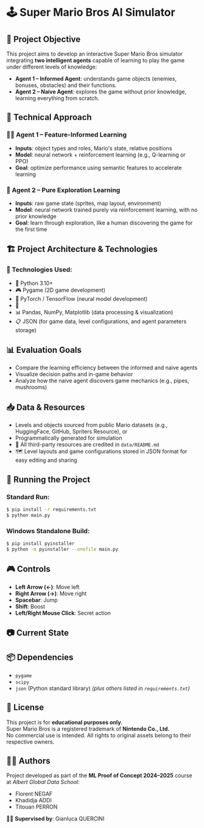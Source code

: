# 🕹️ Super Mario Bros AI Simulator

## 🎯 Project Objective  
This project aims to develop an interactive Super Mario Bros simulator integrating **two intelligent agents** capable of learning to play the game under different levels of knowledge:

- **Agent 1 – Informed Agent**: understands game objects (enemies, bonuses, obstacles) and their functions.  
- **Agent 2 – Naive Agent**: explores the game without prior knowledge, learning everything from scratch.



## 🧠 Technical Approach

### 🕵️‍♂️ Agent 1 – Feature-Informed Learning  
- **Inputs**: object types and roles, Mario's state, relative positions  
- **Model**: neural network + reinforcement learning (e.g., Q-learning or PPO)  
- **Goal**: optimize performance using semantic features to accelerate learning

### 🤖 Agent 2 – Pure Exploration Learning  
- **Inputs**: raw game state (sprites, map layout, environment)  
- **Model**: neural network trained purely via reinforcement learning, with no prior knowledge  
- **Goal**: learn through exploration, like a human discovering the game for the first time



## 🏗️ Project Architecture & Technologies

### 🧪 Technologies Used:
- 🐍 Python 3.10+  
- 🎮 Pygame (2D game development)  
- 🧠 PyTorch / TensorFlow (neural model development)  
- 🤖 
- 📊 Pandas, NumPy, Matplotlib (data processing & visualization)  
- 📋 JSON (for game data, level configurations, and agent parameters storage)



## 📊 Evaluation Goals
- Compare the learning efficiency between the informed and naive agents  
- Visualize decision paths and in-game behavior  
- Analyze how the naive agent discovers game mechanics (e.g., pipes, mushrooms)



## 📥 Data & Resources  
- Levels and objects sourced from public Mario datasets (e.g., HuggingFace, GitHub, Spriters Resource), or  
- Programmatically generated for simulation  
- 📄 All third-party resources are credited in `data/README.md`  
- 🗺️ Level layouts and game configurations stored in JSON format for easy editing and sharing



## 🚀 Running the Project

### Standard Run:
```bash
$ pip install -r requirements.txt
$ python main.py
```

### Windows Standalone Build:
```bash
$ pip install pyinstaller
$ python -m pyinstaller --onefile main.py
```



## 🎮 Controls
- **Left Arrow (←)**: Move left  
- **Right Arrow (→)**: Move right  
- **Spacebar**: Jump  
- **Shift**: Boost  
- **Left/Right Mouse Click**: Secret action  



## 📷 Current State




## 📦 Dependencies
- `pygame`  
- `scipy`  
- `json` (Python standard library)
*(plus others listed in `requirements.txt`)*



## 📜 License
This project is for **educational purposes only**.  
Super Mario Bros is a registered trademark of **Nintendo Co., Ltd.**  
No commercial use is intended. All rights to original assets belong to their respective owners.



## 👨‍🎓 Authors
Project developed as part of the **ML Proof of Concept 2024–2025** course at *Albert Global Data School*:

- Florent NEGAF  
- Khadidja ADDI  
- Titouan PERRON  

👨‍🏫 **Supervised by**: Gianluca QUERCINI


